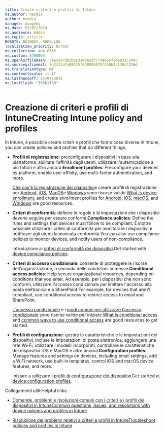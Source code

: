 ```yaml
---
title: Creare criteri e profili di Intune
ms.author: mandia
author: mandia
manager: dougeby
ms.date: 05/07/2019
ms.audience: Admin
ms.topic: article
ROBOTS: NOINDEX, NOFOLLOW
localization_priority: Normal
ms.collection: Adm_O365
ms.custom: 6700005
ms.openlocfilehash: 3fecad7d02b8e3148a3dd774d666fc4ed317204c
ms.sourcegitcommit: 7e2122a7e08525f628986978f396b3a138d2326d
ms.translationtype: MT
ms.contentlocale: it-IT
ms.lasthandoff: 05/07/2019
ms.locfileid: "33661739"
---
```

# <a name="creating-intune-policy-and-profiles"></a><span data-ttu-id="5d76e-102">Creazione di criteri e profili di Intune</span><span class="sxs-lookup"><span data-stu-id="5d76e-102">Creating Intune policy and profiles</span></span>

<span data-ttu-id="5d76e-103">In Intune, è possibile creare criteri e profili che fanno cose diverse.</span><span class="sxs-lookup"><span data-stu-id="5d76e-103">In Intune, you can create policies and profiles that do different things.</span></span>

- <span data-ttu-id="5d76e-104">**Profili di registrazione**: preconfigurare i dispositivi in base alla piattaforma, abilitare l'affinità degli utenti, utilizzare l'autenticazione a più fattori e altro ancora.</span><span class="sxs-lookup"><span data-stu-id="5d76e-104">**Enrollment profiles**: Preconfigure your devices by platform, enable user affinity, use multi-factor authentication, and more.</span></span> 

  <span data-ttu-id="5d76e-105">[Che cos'è la registrazione dei dispositivi](https://docs.microsoft.com/intune/device-enrollment)e creare profili di registrazione per [Android](https://docs.microsoft.com/intune/android-enroll), [iOS](https://docs.microsoft.com/intune/ios-enroll), [MacOS](https://docs.microsoft.com/intune/macos-enroll)e [Windows](https://docs.microsoft.com/intune/windows-enrollment-methods) sono risorse valide.</span><span class="sxs-lookup"><span data-stu-id="5d76e-105">[What is device enrollment](https://docs.microsoft.com/intune/device-enrollment), and create enrollment profiles for [Android](https://docs.microsoft.com/intune/android-enroll), [iOS](https://docs.microsoft.com/intune/ios-enroll), [macOS](https://docs.microsoft.com/intune/macos-enroll), and [Windows](https://docs.microsoft.com/intune/windows-enrollment-methods) are good resources.</span></span>

- <span data-ttu-id="5d76e-106">**Criteri di conformità**: definire le regole e le impostazioni che i dispositivi devono seguire per essere conformi.</span><span class="sxs-lookup"><span data-stu-id="5d76e-106">**Compliance policies**: Define the rules and settings that devices must follow to be compliant.</span></span> <span data-ttu-id="5d76e-107">È inoltre possibile utilizzare i criteri di conformità per monitorare i dispositivi e notificare agli utenti la mancata conformità.</span><span class="sxs-lookup"><span data-stu-id="5d76e-107">You can also use compliance policies to monitor devices, and notify users of non-compliance.</span></span> 

  <span data-ttu-id="5d76e-108">Introduzione ai [criteri di conformità dei dispositivi](https://docs.microsoft.com/intune/device-compliance-get-started).</span><span class="sxs-lookup"><span data-stu-id="5d76e-108">Get started with [device compliance policies](https://docs.microsoft.com/intune/device-compliance-get-started).</span></span>
- <span data-ttu-id="5d76e-109">**Criteri di accesso condizionale**: consente di proteggere le risorse dell'organizzazione, a seconda delle condizioni immesse.</span><span class="sxs-lookup"><span data-stu-id="5d76e-109">**Conditional access policies**: Help secure organizational resources, depending on conditions that you enter.</span></span> <span data-ttu-id="5d76e-110">Ad esempio, per i dispositivi che non sono conformi, utilizzare l'accesso condizionale per limitare l'accesso alla posta elettronica e a SharePoint.</span><span class="sxs-lookup"><span data-stu-id="5d76e-110">For example, for devices that aren't compliant, use conditional access to restrict access to email and SharePoint.</span></span>

  <span data-ttu-id="5d76e-111">[L'accesso condizionale](https://docs.microsoft.com/intune/conditional-access) e i [modi comuni per utilizzare l'accesso condizionale](https://docs.microsoft.com/intune/conditional-access-intune-common-ways-use) sono risorse valide per iniziare.</span><span class="sxs-lookup"><span data-stu-id="5d76e-111">[What is conditional access](https://docs.microsoft.com/intune/conditional-access) and [common ways to use conditional access](https://docs.microsoft.com/intune/conditional-access-intune-common-ways-use) are good resources to get started.</span></span>

- <span data-ttu-id="5d76e-112">**Profili di configurazione**: gestire le caratteristiche e le impostazioni dei dispositivi, incluse le impostazioni di posta elettronica, aggiungere una rete Wi-Fi, utilizzare i modelli incorporati, controllare le caratteristiche dei dispositivi iOS e MacOS e altro ancora.</span><span class="sxs-lookup"><span data-stu-id="5d76e-112">**Configuration profiles**: Manage features and settings on devices, including email settings, add a WiFi network, use built-in templates, control iOS and macOS device features, and more.</span></span> 

  <span data-ttu-id="5d76e-113">Iniziare a utilizzare i [profili di configurazione dei dispositivi](https://docs.microsoft.com/intune/device-profiles).</span><span class="sxs-lookup"><span data-stu-id="5d76e-113">Get started at [device configuration profiles](https://docs.microsoft.com/intune/device-profiles).</span></span>

<span data-ttu-id="5d76e-114">Collegamenti utili:</span><span class="sxs-lookup"><span data-stu-id="5d76e-114">Helpful links:</span></span>

- [<span data-ttu-id="5d76e-115">Domande, problemi e risoluzioni comuni con i criteri e i profili dei dispositivi in Intune</span><span class="sxs-lookup"><span data-stu-id="5d76e-115">Common questions, issues, and resolutions with device policies and profiles in Intune</span></span>](https://docs.microsoft.com/intune/device-profile-troubleshoot)

- [<span data-ttu-id="5d76e-116">Risoluzione dei problemi relativi a criteri e profili in Intune</span><span class="sxs-lookup"><span data-stu-id="5d76e-116">Troubleshoot policies and profiles in Intune</span></span>](https://docs.microsoft.com/intune/troubleshoot-policies-in-microsoft-intune)
